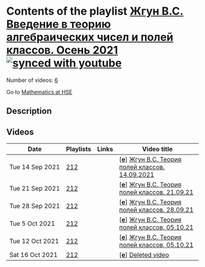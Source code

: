 # Contents of the playlist [Жгун В.С. Введение в теорию алгебраических чисел и полей классов. Осень 2021](https://www.youtube.com/playlist?list=PLq3E5oubNNoBrf4WpDqw-w94shk0jMs0Z)[![synced with youtube](https://img.shields.io/github/last-commit/mathphysschool/mathphysschool.github.io/autoupdate1?label=synced%20with%20youtube)](#)

Number of videos: [6](#videos)

Go to [Mathematics at HSE](../README.md)

## Description



## Videos

|Date|Playlists|Links|Video title|
|---|---|---|---|
| Tue&nbsp;14&nbsp;Sep&nbsp;2021 | [212](../playlists/212 "Жгун В.С. Введение в теорию алгебраических чисел и полей классов. Осень 2021") |  | [[**e**](https://studio.youtube.com/video/mODY_Aem2mA/edit "Edit")] [Жгун В.С. Теория полей классов. 14.09.2021](https://www.youtube.com/watch?v=mODY_Aem2mA&list=PLq3E5oubNNoBrf4WpDqw-w94shk0jMs0Z) |
| Tue&nbsp;21&nbsp;Sep&nbsp;2021 | [212](../playlists/212 "Жгун В.С. Введение в теорию алгебраических чисел и полей классов. Осень 2021") |  | [[**e**](https://studio.youtube.com/video/hv9GGZV8WhI/edit "Edit")] [Жгун В.С. Теория полей классов. 21.09.21](https://www.youtube.com/watch?v=hv9GGZV8WhI&list=PLq3E5oubNNoBrf4WpDqw-w94shk0jMs0Z) |
| Tue&nbsp;28&nbsp;Sep&nbsp;2021 | [212](../playlists/212 "Жгун В.С. Введение в теорию алгебраических чисел и полей классов. Осень 2021") |  | [[**e**](https://studio.youtube.com/video/nTbuUFzsg-c/edit "Edit")] [Жгун В.С. Теория полей классов. 28.09.21](https://www.youtube.com/watch?v=nTbuUFzsg-c&list=PLq3E5oubNNoBrf4WpDqw-w94shk0jMs0Z) |
| Tue&nbsp;5&nbsp;Oct&nbsp;2021 | [212](../playlists/212 "Жгун В.С. Введение в теорию алгебраических чисел и полей классов. Осень 2021") |  | [[**e**](https://studio.youtube.com/video/nZiEibZulOM/edit "Edit")] [Жгун В.С. Теория полей классов, 05.10.21](https://www.youtube.com/watch?v=nZiEibZulOM&list=PLq3E5oubNNoBrf4WpDqw-w94shk0jMs0Z) |
| Tue&nbsp;12&nbsp;Oct&nbsp;2021 | [212](../playlists/212 "Жгун В.С. Введение в теорию алгебраических чисел и полей классов. Осень 2021") |  | [[**e**](https://studio.youtube.com/video/WpcfuoSoRSI/edit "Edit")] [Жгун В.С. Теория полей классов, 05.10.21](https://www.youtube.com/watch?v=WpcfuoSoRSI&list=PLq3E5oubNNoBrf4WpDqw-w94shk0jMs0Z) |
| Sat&nbsp;16&nbsp;Oct&nbsp;2021 | [212](../playlists/212 "Жгун В.С. Введение в теорию алгебраических чисел и полей классов. Осень 2021") |  | [[**e**](https://studio.youtube.com/video/1X2_zt7rUWo/edit "Edit")] [Deleted video](https://www.youtube.com/watch?v=1X2_zt7rUWo&list=PLq3E5oubNNoBrf4WpDqw-w94shk0jMs0Z "This video is unavailable.") |
